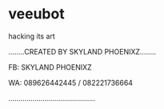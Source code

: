 # veeubot
hacking its art



........CREATED BY SKYLAND PHOENIXZ........


FB: SKYLAND PHOENIXZ


WA: 089626442445 / 082221736664

...........................................
